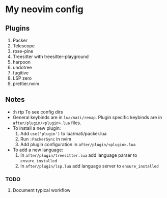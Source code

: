 # My neovim config

## Plugins
1. Packer
2. Telescope 
3. rose-pine
4. Treesitter with treesitter-playground
6. harpoon
7. undotree
8. fugitive
9. LSP zero
10. prettier.nvim

## Notes
- :h rtp To see config dirs
- General keybinds are in `lua/mati/remap`. Plugin specific keybinds are in
`after/plugin/<plugin>.lua` files.
- To install a new plugin:
    1. Add `use('plugin')` to lua/mati/packer.lua
    2. Run `:PackerSync` in nvim
    3. Add plugin configuration in `after/plugin/<plugin>.lua`
- To add a new language:
    1. In `after/plugin/treesitter.lua` add language parser to `ensure_installed`
    2. In `after/plugin/lsp.lua` add language server to `ensure_installed`

### TODO
1. Document typical workflow
